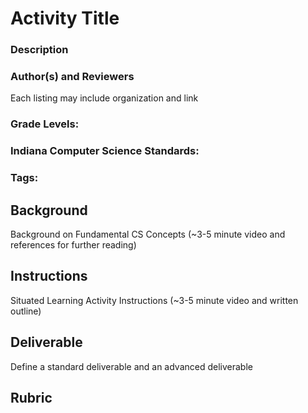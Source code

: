 # Activity Title
### Description

### Author(s) and Reviewers
Each listing may include organization and link

### Grade Levels:

### Indiana Computer Science Standards:

### Tags:

## Background
Background on Fundamental CS Concepts (~3-5 minute video and references for further reading)

## Instructions
Situated Learning Activity Instructions (~3-5 minute video and written outline)

## Deliverable
Define a standard deliverable and an advanced deliverable

## Rubric
